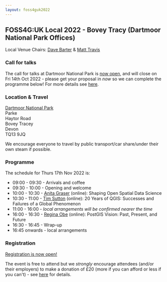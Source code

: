 ```yaml
---
layout: foss4guk2022
---
```


## FOSS4G:UK Local 2022 - Bovey Tracy (Dartmoor National Park Offices)

Local Venue Chairs: [Dave Barter](https://twitter.com/NautoGuide) & [Matt Travis](https://twitter.com/yakus)

<!--
<img src="images/engineshed.jpeg" width="600" align="middle">
### Sponsors
We are very grateful for the support of [CGI](https://www.cgi.com/en) for sponsoring FOSS4G:UK Local at this event.<br>
[<img src="images/logo_cgi_color.png" width="200" align="middle">](https://www.cgi.com/en)
-->

### Call for talks
The call for talks at Dartmoor National Park is [now open](https://forms.gle/HfBkq5LSrDpCfp4G9), and will close on Fri 14th Oct 2022 - please get your proposal in *now* so we can complete the programme below! For more details see [here](https://uk.osgeo.org/foss4guk2022local/index.html#call-for-talks).

### Location & Travel
[Dartmoor National Park](https://www.openstreetmap.org/#map=19/50.59490/-3.68893)<br>
Parke<br>
Haytor Road<br>
Bovey Tracey<br>
Devon<br>
TQ13 9JQ<br>

We encourage everyone to travel by public transport/car share/under their own steam if possible.

### Programme

The schedule for Thurs 17th Nov 2022 is:
- 09:00 - 09:30 - Arrivals and coffee
- 09:30 - 10:00 - Opening and welcome
- 10:00 - 10:30 - [Anita Graser](https://anitagraser.com/) (online): Shaping Open Spatial Data Science
- 10:30 - 11:00 - [Tim Sutton](https://kartoza.com/en/people/person/tim/) (online): 20 Years of QGIS: Successes and Failures of a Global Phenomenon
- 11:00 - 16:00 - *local arrangements will be confirmed nearer the time*
- 16:00 - 16:30 - [Regina Obe](https://twitter.com/reginaobe) (online): PostGIS Vision: Past, Present, and Future
- 16:30 - 16:45 - Wrap-up
- 16:45 onwards - local arrangements

### Registration 

[Registration is now open!](https://www.eventbrite.co.uk/e/foss4g-uk-local-2022-tickets-405826868087) 

The event is free to attend but we *strongly* encourage attendees (and/or their employers) to make a donation of £20 (more if you can afford or less if you can't) - see [here](https://uk.osgeo.org/foss4guk2022local/index.html#registration) for details.
